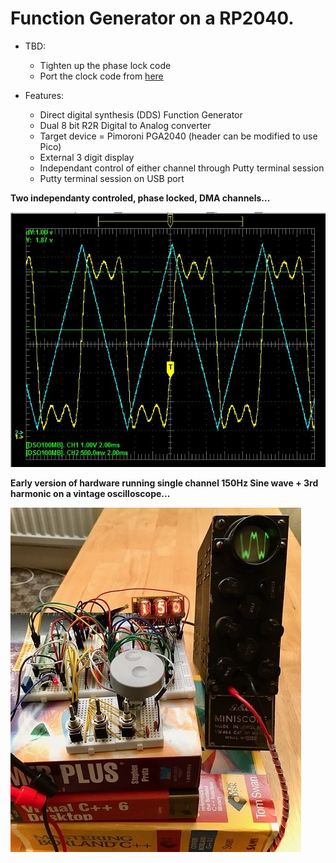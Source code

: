# Function Generator on a RP2040. #
* TBD:
  * Tighten up the phase lock code
  * Port the clock code from [here](https://www.micro-examples.com/articles/index.php?title=PicOClock)

* Features:
  * Direct digital synthesis (DDS) Function Generator
  * Dual 8 bit R2R Digital to Analog converter
  * Target device = Pimoroni PGA2040 (header can be modified to use Pico)
  * External 3 digit display
  * Independant control of either channel through Putty terminal session
  * Putty terminal session on USB port  


**Two independanty controled, phase locked, DMA channels...**

![Hardware](https://github.com/oddwires/RP2040/blob/master/Function%20Generator/Images/Capture.JPG)

**Early version of hardware running single channel 150Hz Sine wave + 3rd harmonic on a vintage oscilloscope...**

![Hardware](https://github.com/oddwires/RP2040/blob/master/Function%20Generator/Images/FunctionGenerator.jpg)

